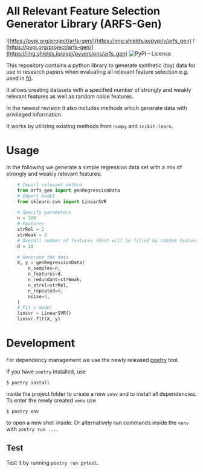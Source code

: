 # All Relevant Feature Selection Generator Library (ARFS-Gen)
![https://pypi.org/project/arfs-gen/](https://img.shields.io/pypi/v/arfs_gen)
![https://pypi.org/project/arfs-gen/](https://img.shields.io/pypi/pyversions/arfs_gen)
![PyPI - License](https://img.shields.io/pypi/l/arfs_gen)

This repository contains a python library to generate synthetic (toy) data for use in research papers when evaluating all relevant feature selection e.g.  used in [fri](https://github.com/lpfann/fri).

It allows creating datasets with a specified number of strongly and weakly relevant features as well as random noise features.

In the newest revision it also includes methods which generate data with privileged information.

It works by utilizing existing methods from `numpy` and `scikit-learn`.

# Usage
In the following we generate a simple regression data set with a mix of strongly and weakly relevant features:

```python
    # Import relevant method
    from arfs_gen import genRegressionData
    # Import model
    from sklearn.svm import LinearSVR

    # Specify parameters
    n = 100
    # Features
    strRel = 2
    strWeak = 2
    # Overall number of features (Rest will be filled by random features)
    d = 10

    # Generate the data
    X, y = genRegressionData(
        n_samples=n,
        n_features=d,
        n_redundant=strWeak,
        n_strel=strRel,
        n_repeated=0,
        noise=0,
    )
    # Fit a model
    linsvr = LinearSVR()
    linsvr.fit(X, y)
```

# Development
For dependency management we use the newly released [poetry](https://python-poetry.org/) tool.

If you have `poetry` installed, use
```shell
$ poetry install
```  
inside the project folder to create a new `venv` and to install all dependencies.
To enter the newly created `venv` use 
```shell 
$ poetry env
```
to open a new shell inside.
Or alternatively run commands inside the `venv` with `poetry run ...`.

## Test
Test it by running `poetry run pytest`.
